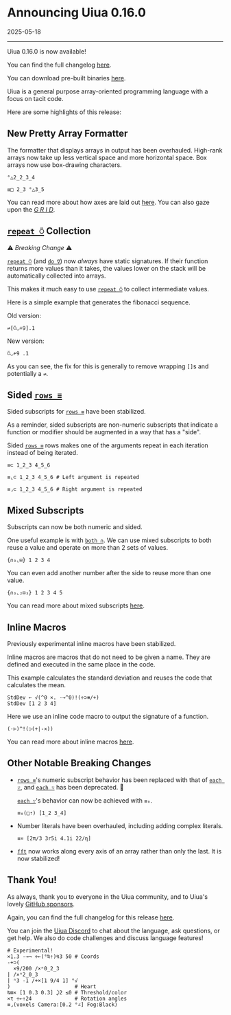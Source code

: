 # Announcing Uiua 0.16.0

2025-05-18

---

Uiua 0.16.0 is now available!

You can find the full changelog [here](https://uiua.org/docs/changelog#0.16.0---2025-05-18).

You can download pre-built binaries [here](https://github.com/uiua-lang/uiua/releases).

Uiua is a general purpose array-oriented programming language with a focus on tacit code.

Here are some highlights of this release:

## New Pretty Array Formatter

The formatter that displays arrays in output has been overhauled. High-rank arrays now take up less vertical space and more horizontal space. Box arrays now use box-drawing characters.

```uiua
°△2_2_3_4
```

```uiua
⧈□ 2_3 °△3_5
```

You can read more about how axes are laid out [here](https://www.uiua.org/tutorial/arrays#output). You can also gaze upon the [*G R I D*](https://www.uiua.org/pad?src=0_16_0-rc_1__4omh4oKB4pahwrDilrMyXzJfMl8yXzJfMl8yXzJfMQo=).

## [`repeat ⍥`](https://uiua.org/docs/repeat) Collection

⚠️ *Breaking Change* ⚠️

[`repeat ⍥`](https://uiua.org/docs/repeat) (and [`do ⍢`](https://uiua.org/docs/do)) now *always* have static signatures. If their function returns more values than it takes, the values lower on the stack will be automatically collected into arrays.

This makes it much easy to use [`repeat ⍥`](https://uiua.org/docs/repeat) to collect intermediate values.

Here is a simple example that generates the fibonacci sequence.

Old version:
```not uiua
⇌[⍥◡+9].1
```
New version:
```uiua
⍥◡+9 .1
```

As you can see, the fix for this is generally to remove wrapping `[]`s and potentially a `⇌`.

## Sided [`rows ≡`](https://uiua.org/docs/rows) 

Sided subscripts for [`rows ≡`](https://uiua.org/docs/rows) have been stabilized.

As a reminder, sided subscripts are non-numeric subscripts that indicate a function or modifier should be augmented in a way that has a "side".

Sided [`rows ≡`](https://uiua.org/docs/rows) rows makes one of the arguments repeat in each iteration instead of being iterated.

```uiua
≡⊂ 1_2_3 4_5_6
```
```uiua
≡⌞⊂ 1_2_3 4_5_6 # Left argument is repeated
```
```uiua
≡⌟⊂ 1_2_3 4_5_6 # Right argument is repeated
```

## Mixed Subscripts

Subscripts can now be both numeric and sided.

One useful example is with [`both ∩`](https://uiua.org/docs/both). We can use mixed subscripts to both reuse a value and operate on more than 2 sets of values.

```uiua
{∩₃⌞⊟} 1 2 3 4
```

You can even add another number after the side to reuse more than one value.

```uiua
{∩₃⌞₂⊟₃} 1 2 3 4 5
```

You can read more about mixed subscripts [here](https://www.uiua.org/docs/subscripts#mixed).

## Inline Macros

Previously experimental inline macros have been stabilized.

Inline macros are macros that do not need to be given a name. They are defined and executed in the same place in the code.

This example calculates the standard deviation and reuses the code that calculates the mean.

```uiua
StdDev ← √(^0 ×. -⊸^0)!(÷⊃⧻/+)
StdDev [1 2 3 4]
```

Here we use an inline code macro to output the signature of a function.

```uiua
(⋅⊢)^!(⊃(+|-×))
```

You can read more about inline macros [here](https://www.uiua.org/tutorial/macros#inline-macros).

## Other Notable Breaking Changes

- [`rows ≡`](https://uiua.org/docs/rows)'s numeric subscript behavior has been replaced with that of [`each ∵`](https://uiua.org/docs/each), and [`each ∵`](https://uiua.org/docs/each) has been deprecated. 🫡

  [`each ∵`](https://uiua.org/docs/each)'s behavior can now be achieved with `≡₀`.

  ```uiua
  ≡₀(□⇡) [1_2 3_4]
  ```
- Number literals have been overhauled, including adding complex literals.
  ```uiua
  ≡¤ [2π/3 3r5i 4.1i 22/η]
  ```
- [`fft`](https://uiua.org/docs/fft) now works along every axis of an array rather than only the last. It is now stabilized!

## Thank You!

As always, thank you to everyone in the Uiua community, and to Uiua's lovely [GitHub sponsors](https://github.com/sponsors/uiua-lang).

Again, you can find the full changelog for this release [here](https://uiua.org/docs/changelog#0.16.0---2025-05-18).

You can join the [Uiua Discord](https://discord.gg/3r9nrfYhCc) to chat about the language, ask questions, or get help. We also do code challenges and discuss language features!

```uiua
# Experimental!
×1.3 -⊸¬ ÷⟜(°⍉⇡)↯3 50 # Coords
-+⊃(
  ×9/200 /×ⁿ0_2_3
| /×ⁿ2_0_3
| ⁿ3 -1 /+×[1 9/4 1] °√
)                     # Heart
⍉⊞× [1 0.3 0.3] ⤸2 ≤0 # Threshold/color
×τ ÷⟜⇡24              # Rotation angles
≡⌟(voxels Camera:[0.2 °∠] Fog:Black)
```
